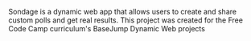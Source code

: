 Sondage is a dynamic web app that allows users to create and share custom polls and get real results. This project was created for the Free Code Camp curriculum's BaseJump Dynamic Web projects
